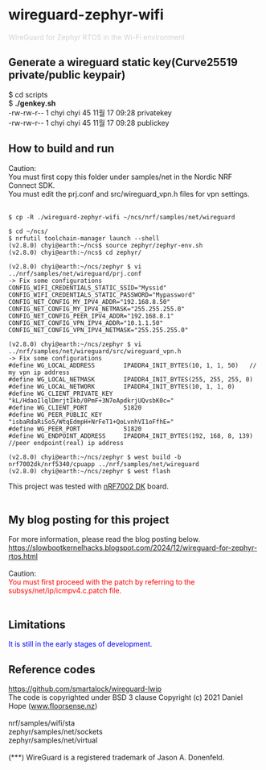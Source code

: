 # wireguard-zephyr-wifi
<span style="color:#d3d3d3">WireGuard for Zephyr RTOS in the Wi-Fi environment</span>
## Generate a wireguard static key(Curve25519 private/public keypair)
$ cd scripts <br>
$ __./genkey.sh__ <br>
-rw-rw-r-- 1 chyi chyi 45 11월 17 09:28 privatekey <br>
-rw-rw-r-- 1 chyi chyi 45 11월 17 09:28 publickey <br>
## How to build and run
  Caution: <br>
  You must first copy this folder under samples/net in the Nordic NRF Connect SDK. <br>
  You must edit the prj.conf and src/wireguard_vpn.h files for vpn settings.<br><br>

```
$ cp -R ./wireguard-zephyr-wifi ~/ncs/nrf/samples/net/wireguard

$ cd ~/ncs/
$ nrfutil toolchain-manager launch --shell
(v2.8.0) chyi@earth:~/ncs$ source zephyr/zephyr-env.sh
(v2.8.0) chyi@earth:~/ncs$ cd zephyr/

(v2.8.0) chyi@earth:~/ncs/zephyr $ vi ../nrf/samples/net/wireguard/prj.conf
-> Fix some configurations
CONFIG_WIFI_CREDENTIALS_STATIC_SSID="Myssid"
CONFIG_WIFI_CREDENTIALS_STATIC_PASSWORD="Mypassword"
CONFIG_NET_CONFIG_MY_IPV4_ADDR="192.168.8.50"
CONFIG_NET_CONFIG_MY_IPV4_NETMASK="255.255.255.0"
CONFIG_NET_CONFIG_PEER_IPV4_ADDR="192.168.8.1"
CONFIG_NET_CONFIG_VPN_IPV4_ADDR="10.1.1.50"
CONFIG_NET_CONFIG_VPN_IPV4_NETMASK="255.255.255.0"

(v2.8.0) chyi@earth:~/ncs/zephyr $ vi ../nrf/samples/net/wireguard/src/wireguard_vpn.h
-> Fix some configurations
#define WG_LOCAL_ADDRESS        IPADDR4_INIT_BYTES(10, 1, 1, 50)   // my vpn ip address
#define WG_LOCAL_NETMASK        IPADDR4_INIT_BYTES(255, 255, 255, 0)
#define WG_LOCAL_NETWORK        IPADDR4_INIT_BYTES(10, 1, 1, 0)
#define WG_CLIENT_PRIVATE_KEY   "kL/HdaoIlqlDmrjtIkb/0PmF+3N7eApdkrjUQvsbK0c="
#define WG_CLIENT_PORT          51820
#define WG_PEER_PUBLIC_KEY      "isbaRdaRiSo5/WtqEdmpH+NrFeT1+QoLvnhVI1oFfhE="
#define WG_PEER_PORT            51820
#define WG_ENDPOINT_ADDRESS     IPADDR4_INIT_BYTES(192, 168, 8, 139)  //peer endpoint(real) ip address

(v2.8.0) chyi@earth:~/ncs/zephyr $ west build -b nrf7002dk/nrf5340/cpuapp ../nrf/samples/net/wireguard
(v2.8.0) chyi@earth:~/ncs/zephyr $ west flash

```
This project was tested with [nRF7002 DK](https://www.nordicsemi.com/Products/Development-hardware/nRF7002-DK/GetStarted) board.<br><br>
## My blog posting for this project
  For more information, please read the blog posting below.<br>
  https://slowbootkernelhacks.blogspot.com/2024/12/wireguard-for-zephyr-rtos.html <br><br>
  Caution: <br>
  <span style="color:red">You must first proceed with the patch by referring to the subsys/net/ip/icmpv4.c.patch file.</span> <br><br>
## Limitations
  <span style="color:blue">It is still in the early stages of development.</span><br>
## Reference codes
  https://github.com/smartalock/wireguard-lwip <br>
  The code is copyrighted under BSD 3 clause Copyright (c) 2021 Daniel Hope (www.floorsense.nz)<br><br>
  nrf/samples/wifi/sta <br>
  zephyr/samples/net/sockets <br>
  zephyr/samples/net/virtual <br>
  <br>
  (***) WireGuard is a registered trademark of Jason A. Donenfeld.


